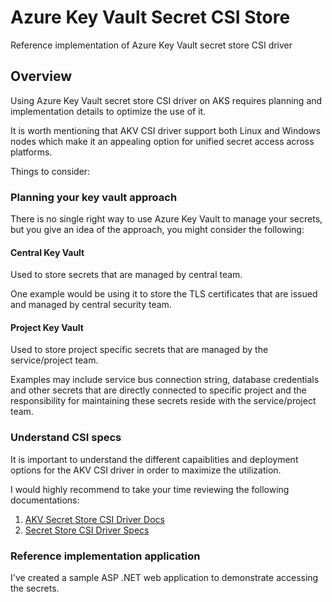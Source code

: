 # Azure Key Vault Secret CSI Store

Reference implementation of Azure Key Vault secret store CSI driver

## Overview

Using Azure Key Vault secret store CSI driver on AKS requires planning and implementation details to optimize the use of it.

It is worth mentioning that AKV CSI driver support both Linux and Windows nodes which make it an appealing option for unified secret access across platforms.

Things to consider:

### Planning your key vault approach

There is no single right way to use Azure Key Vault to manage your secrets, but you give an idea of the approach, you might consider the following:

#### Central Key Vault

Used to store secrets that are managed by central team.

One example would be using it to store the TLS certificates that are issued and managed by central security team.

#### Project Key Vault

Used to store project specific secrets that are managed by the service/project team.

Examples may include service bus connection string, database credentials and other secrets that are directly connected to specific project and the responsibility for maintaining these secrets reside with the service/project team.

### Understand CSI specs

It is important to understand the different capaiblities and deployment options for the AKV CSI driver in order to maximize the utilization.

I would highly recommend to take your time reviewing the following documentations:

1. [AKV Secret Store CSI Driver Docs](https://azure.github.io/secrets-store-csi-driver-provider-azure/docs/)
2. [Secret Store CSI Driver Specs](https://secrets-store-csi-driver.sigs.k8s.io/introduction.html)

### Reference implementation application

I've created a sample ASP .NET web application to demonstrate accessing the secrets.

